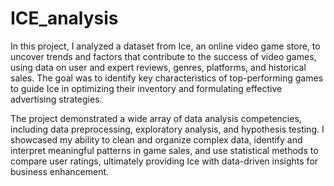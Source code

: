 # ICE_analysis
In this project, I analyzed a dataset from Ice, an online video game store, to uncover trends and factors that contribute to the success of video games, using data on user and expert reviews, genres, platforms, and historical sales. The goal was to identify key characteristics of top-performing games to guide Ice in optimizing their inventory and formulating effective advertising strategies.

The project demonstrated a wide array of data analysis competencies, including data preprocessing, exploratory analysis, and hypothesis testing. I showcased my ability to clean and organize complex data, identify and interpret meaningful patterns in game sales, and use statistical methods to compare user ratings, ultimately providing Ice with data-driven insights for business enhancement.


